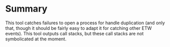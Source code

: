 Summary
=======

This tool catches failures to open a process for handle duplication (and only that, though it should be fairly easy to adapt it for catching other ETW events).
This tool outputs call stacks, but these call stacks are not symbolicated at the moment.
